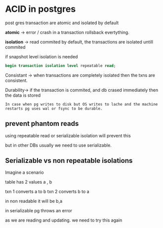 # ACID in postgres

post gres transaction are atomic and isolated by default

**atomic** -> error / crash in a transaction rollsback evertything.

**isolation** -> read commited by default, the transactions are isolated untill commited

if snapshot level isolation is needed 

```sql
begin transaction isolation level repeatable read;
```
Consistant -> when transactions are completely isolated then the txns are consistent.

Durability-> if the transaction is commited, and db crased immediately then the data is stored

    In case when pg writes to disk but OS writes to lache and the machine restarts pg uses wal or fsync to be durable.

## prevent phantom reads
using repeatable read or serializable isolation
will prevent this

but in other DBs usually we need to use serializable.

## Serializable vs non repeatable isolations

Imagine a scenario

table has 2 values a , b

txn 1 converts a to b
txn 2 converts b to a

in non readable it will be b,a

in serializable pg throws an error

as we are reading and updating. we need to try this again